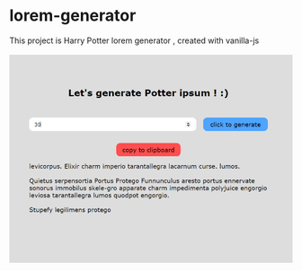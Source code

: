 # lorem-generator
This project is Harry Potter lorem generator , created with vanilla-js
<br>
<br>
<img src="./potteripsum.png">
